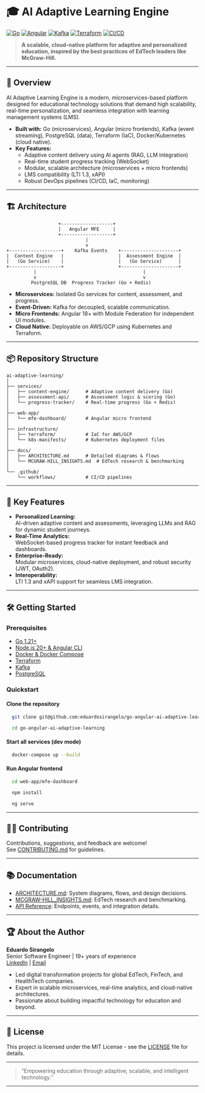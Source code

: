 # 🎓 AI Adaptive Learning Engine

[![Go](https://img.shields.io/badge/Go-1.21-00ADD8?logo=go)](https://golang.org)
[![Angular](https://img.shields.io/badge/Angular-18-DD0031?logo=angular)](https://angular.io)
[![Kafka](https://img.shields.io/badge/Kafka-3.6-231F20?logo=apachekafka)](https://kafka.apache.org/)
[![Terraform](https://img.shields.io/badge/Terraform-1.8-7B42BC?logo=terraform)](https://www.terraform.io/)
[![CI/CD](https://github.com/eduardosirangelo/go-angular-ai-adaptive-learning/actions/workflows/ci.yml/badge.svg)](https://github.com/eduardosirangelo/go-angular-ai-adaptive-learning/actions)

> **A scalable, cloud-native platform for adaptive and personalized education, inspired by the best practices of EdTech leaders like McGraw-Hill.**

---

## 🚀 Overview

AI Adaptive Learning Engine is a modern, microservices-based platform designed for educational technology solutions that demand high scalability, real-time personalization, and seamless integration with learning management systems (LMS).

- **Built with:** Go (microservices), Angular (micro frontends), Kafka (event streaming), PostgreSQL (data), Terraform (IaC), Docker/Kubernetes (cloud native).
- **Key Features:**  
  - Adaptive content delivery using AI agents (RAG, LLM integration)
  - Real-time student progress tracking (WebSocket)
  - Modular, scalable architecture (microservices + micro frontends)
  - LMS compatibility (LTI 1.3, xAPI)
  - Robust DevOps pipelines (CI/CD, IaC, monitoring)

---

## 🏗️ Architecture

```
                   +-------------------+
                   |   Angular MFE     |
                   +-------------------+
                             |
                             v
+-------------------+    Kafka Events    +---------------------+
|  Content Engine   |                    |  Assessment Engine  |
|   (Go Service)    |                    |   (Go Service)      |
+-------------------+                    +---------------------+
          |                                       |
          v                                       v
         PostgreSQL DB  Progress Tracker (Go + Redis)
```
- **Microservices:** Isolated Go services for content, assessment, and progress.
- **Event-Driven:** Kafka for decoupled, scalable communication.
- **Micro Frontends:** Angular 18+ with Module Federation for independent UI modules.
- **Cloud Native:** Deployable on AWS/GCP using Kubernetes and Terraform.

---

## 📦 Repository Structure

```
ai-adaptive-learning/
│
├── services/
│   ├── content-engine/      # Adaptive content delivery (Go)
│   ├── assessment-api/      # Assessment logic & scoring (Go)
│   └── progress-tracker/    # Real-time progress (Go + Redis)
│
├── web-app/
│   └── mfe-dashboard/       # Angular micro frontend
│
├── infrastructure/
│   ├── terraform/           # IaC for AWS/GCP
│   └── k8s-manifests/       # Kubernetes deployment files
│
├── docs/
│   ├── ARCHITECTURE.md      # Detailed diagrams & flows
│   └── MCGRAW-HILL_INSIGHTS.md  # EdTech research & benchmarking
│
└── .github/
    └── workflows/           # CI/CD pipelines
```

---

## 🌟 Key Features

- **Personalized Learning:**  
  AI-driven adaptive content and assessments, leveraging LLMs and RAG for dynamic student journeys.
- **Real-Time Analytics:**  
  WebSocket-based progress tracker for instant feedback and dashboards.
- **Enterprise-Ready:**  
  Modular microservices, cloud-native deployment, and robust security (JWT, OAuth2).
- **Interoperability:**  
  LTI 1.3 and xAPI support for seamless LMS integration.

---

## 🛠️ Getting Started

### Prerequisites

- [Go 1.21+](https://golang.org)
- [Node.js 20+ & Angular CLI](https://angular.io/cli)
- [Docker & Docker Compose](https://docs.docker.com/)
- [Terraform](https://www.terraform.io/)
- [Kafka](https://kafka.apache.org/)
- [PostgreSQL](https://www.postgresql.org/)

### Quickstart

#### Clone the repository
```bash
  git clone git@github.com:eduardosirangelo/go-angular-ai-adaptive-learning.git
```
```bash
  cd go-angular-ai-adaptive-learning
```

#### Start all services (dev mode)
```bash
  docker-compose up --build
```
#### Run Angular frontend
```bash
  cd web-app/mfe-dashboard
```
```bash
  npm install
```
```bash
  ng serve
```

---

## 🧑‍💻 Contributing

Contributions, suggestions, and feedback are welcome!  
See [CONTRIBUTING.md](CONTRIBUTING.md) for guidelines.

---

## 📚 Documentation

- [ARCHITECTURE.md](docs/ARCHITECTURE.md): System diagrams, flows, and design decisions.
- [MCGRAW-HILL_INSIGHTS.md](docs/MCGRAW-HILL_INSIGHTS.md): EdTech research and benchmarking.
- [API Reference](services/README.md): Endpoints, events, and integration details.

---

## 🏆 About the Author

**Eduardo Sirangelo**  
Senior Software Engineer | 19+ years of experience  
[LinkedIn](https://linkedin.com/in/eduardosirangelo) | [Email](mailto:eduardo.sirangelo@gmail.com)

- Led digital transformation projects for global EdTech, FinTech, and HealthTech companies.
- Expert in scalable microservices, real-time analytics, and cloud-native architectures.
- Passionate about building impactful technology for education and beyond.

---

## 📄 License

This project is licensed under the MIT License - see the [LICENSE](LICENSE) file for details.

---

> “Empowering education through adaptive, scalable, and intelligent technology.”

---
